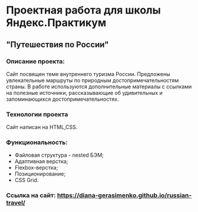 # Проектная работа для школы Яндекс.Практикум
## "Путешествия по России"

### Описание проекта:
Сайт посвящен теме внутреннего туризма России. Предложены увлекательные маршруты по природным достопримечательностям страны. В работе используются дополнительные материалы с ссылками на полезные источники, рассказывающие об удивительных и запоминающихся достопримечательностях.

### Технологии проекта
Сайт написан на HTML,CSS.

### Функциональность:
* Файловая структура - nested БЭМ;
* Адаптивная верстка;
* Flexbox-верстка;
* Позиционирование;
* CSS Grid.
### Ссылка на сайт: https://diana-gerasimenko.github.io/russian-travel/



